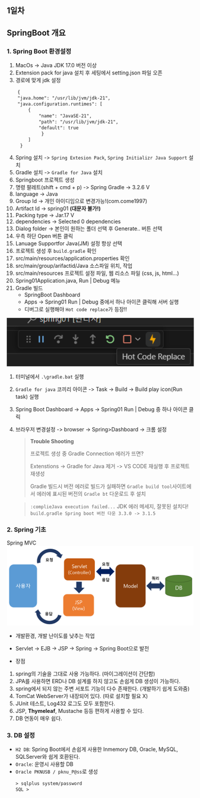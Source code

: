 ## 1일차
## SpringBoot 개요

### **1. Spring Boot 환경설정**
1. MacOs -> Java JDK 17.0 버전 이상
2. Extension pack for java 설치 후 세팅에서 setting.json 파일 오픈
3. 경로에 맞게 jdk 설정
  ```shell
      {
      "java.home": "/usr/lib/jvm/jdk-21",
      "java.configuration.runtimes": [
          {
              "name": "JavaSE-21",
              "path": "/usr/lib/jvm/jdk-21",
              "default": true
               }
          ]
       }
  ```
4. Spring 설치 -> `Spring Extesion Pack`, `Spring Initializr Java Support` 설치
5. Gradle 설치 -> `Gradle for Java` 설치
6. Springboot 프로젝트 생성
7. 명령 팔레트(shift + cmd + p) -> Spring Gradle -> 3.2.6 V
8. language -> Java
9. Group Id -> 개인 아이디임으로 변경가능!(com.come1997)
10. Artifact Id -> spring01 **(대문자 불가!)**
11. Packing type -> Jar.17 V
12. dependencies -> Selected 0 dependencies
13. Dialog folder -> 본인이 원하는 폴더 선택 후 Generate.. 버튼 선택
14. 우측 하단 Open 버튼 클릭
15. Lanuage Supportfor Java(JM) 설정 항상 선택
16. 프로젝트 생성 후 `build.gradle` 확인
17. src/main/resources/application.properties 확인
18. src/main/group/arifactid/Java 소스파일 위치, 작업
19. src/main/resources 프로젝트 설정 파일, 웹 리소스 파일 (css, js, html...)
20. Spring01Application.java, Run | Debug 메뉴
21. Gradle 빌드
    - SpringBoot Dashboard
    - Apps -> Spring01 Run | Debug 중에서 하나 아이콘 클릭해 서버 실행
    - 디버그로 실행해야 `Hot code replace`가 등장!!

<img src="../images/sp01.png" width = "710">
 

1.  터미널에서 `.\gradle.bat` 실행
2.  `Gradle for java` 코끼리 아이콘 -> Task -> Build -> Build play icon(Run task) 실행
3.  Spring Boot Dashboard -> Apps -> Spring01 Run | Debug 중 하나 아이콘 클릭 
4.  브라우저 변경설정 -> browser -> Spring>Dashboard -> 크롬 설정
   

    > **Trouble Shooting**
    >
    > 프로젝트 생성 중 Gradle Connection 에러가 뜨면?
    >
    > Extenstions -> Gradle for Java 제거 -> VS CODE 재실행 후 프로젝트 재생성
    > 
    > Gradle 빌드시 버전 에러로 빌드가 실패하면 `Gradle build tool`사이트에서 에러에 표시된 버전의 `Gradle bt` 다운로드 후 설치 

    > `:complieJava execution failed...` JDK 에러 메세지, 잘못된 설치다! `build.gradle Spring boot 버전 다운 3.3.0 -> 3.1.5`


### **2. Spring 기초**

Spring MVC
<img src="../images/sp02.png" width = "710">

- 개발환경, 개발 난이도를 낮추는 작업 
- Servlet -> EJB -> JSP -> Spring -> Spring Boot으로 발전

- 장점
1. spring의 기술을 그대로 사용 가능하다. (마이그레이션이 간단함) 
2. JPA를 사용하면 ERD나 DB 설계를 하지 않고도 손쉽게 DB 생성이 가능하다.
3. spring에서 되지 않는 주변 서포트 기능이 다수 존재한다. (개발하기 쉽게 도와줌)
4. TomCat WebServer가 내장되어 있다. (따로 설치할 필요 X)
5. JUnit 테스트, Log432 로그도 모두 포함한다.
6. JSP, **Thymeleaf**, Mustache 등등 편하게 사용할 수 있다.
7. DB 연동이 매우 쉽다.

### **3. DB 설정**
- `H2 DB`: Spring Boot에서 손쉽게 사용한 Inmemory DB, Oracle, MySQL, SQLServer와 쉽게 호환된다.
- `Oracle`: 운영시 사용할 DB
- `Oracle PKNUSB / pknu_P@ss`로 생성
  ```shell
  > sqlplus system/password
  SQL > 
  ``` 
  
    

    

    